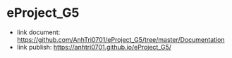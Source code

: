 # eProject_G5

- link document: https://github.com/AnhTri0701/eProject_G5/tree/master/Documentation
- link publish: https://anhtri0701.github.io/eProject_G5/
